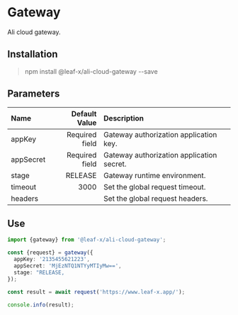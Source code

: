 # Gateway

Ali cloud gateway.

## Installation

> npm install @leaf-x/ali-cloud-gateway --save

## Parameters

| Name      |  Default Value | Description                               |
| :-------- | -------------: | :---------------------------------------- |
| appKey    | Required field | Gateway authorization application key.    |
| appSecret | Required field | Gateway authorization application secret. |
| stage     |        RELEASE | Gateway runtime environment.              |
| timeout   |           3000 | Set the global request timeout.           |
| headers   |                | Set the global request headers.           |

## Use

```typescript
import {gateway} from '@leaf-x/ali-cloud-gateway';

const {request} = gateway({
  appKey: '2135455621223',
  appSecret: 'MjEzNTQ1NTYyMTIyMw==',
  stage: "RELEASE,
});

const result = await request('https://www.leaf-x.app/');

console.info(result);
```

